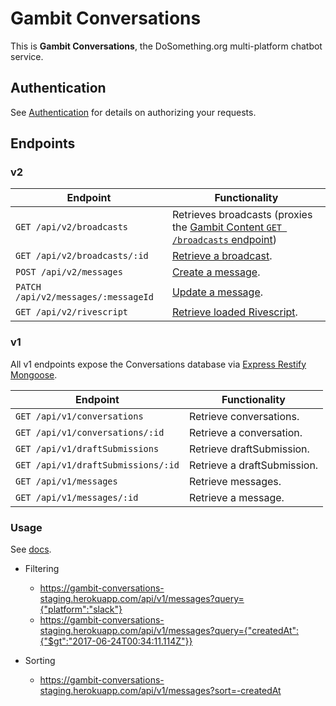 # Gambit Conversations

This is __Gambit Conversations__, the DoSomething.org multi-platform chatbot service.

## Authentication
See [Authentication](authentication.md) for details on authorizing your requests.

## Endpoints

### v2

Endpoint | Functionality                                           
-------- | -------------
`GET /api/v2/broadcasts` | Retrieves broadcasts (proxies the [Gambit Content `GET /broadcasts` endpoint](https://github.com/DoSomething/gambit-content/tree/master/documentation))
`GET /api/v2/broadcasts/:id` | [Retrieve a broadcast](endpoints/broadcasts.md).
`POST /api/v2/messages` | [Create a message](endpoints/messages.md).
`PATCH /api/v2/messages/:messageId` | [Update a message](endpoints/messages.md).
`GET /api/v2/rivescript` | [Retrieve loaded Rivescript](endpoints/rivescript.md).

### v1

All v1 endpoints expose the Conversations database via [Express Restify Mongoose](https://florianholzapfel.github.io/express-restify-mongoose/).

Endpoint | Functionality                                           
-------- | -------------
`GET /api/v1/conversations` | Retrieve conversations.
`GET /api/v1/conversations/:id` | Retrieve a conversation.
`GET /api/v1/draftSubmissions` | Retrieve draftSubmission.
`GET /api/v1/draftSubmissions/:id` | Retrieve a draftSubmission.
`GET /api/v1/messages` | Retrieve messages.
`GET /api/v1/messages/:id` | Retrieve a message.

### Usage

See [docs](https://florianholzapfel.github.io/express-restify-mongoose/).

* Filtering

    * https://gambit-conversations-staging.herokuapp.com/api/v1/messages?query={"platform":"slack"}
    * https://gambit-conversations-staging.herokuapp.com/api/v1/messages?query={"createdAt":{"$gt":"2017-06-24T00:34:11.114Z"}}

* Sorting

    * https://gambit-conversations-staging.herokuapp.com/api/v1/messages?sort=-createdAt
